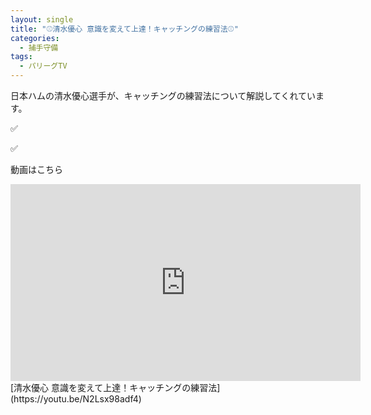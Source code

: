 ```yaml
---
layout: single
title: "⚾️清水優心 意識を変えて上達！キャッチングの練習法⚾️"
categories:
  - 捕手守備
tags:
  - パリーグTV
---
```


日本ハムの清水優心選手が、キャッチングの練習法について解説してくれています。

✅ 

✅ 

動画はこちら
<iframe width="560" height="315" src="https://youtu.be/N2Lsx98adf4" frameborder="0" allow="accelerometer; autoplay; encrypted-media; gyroscope; picture-in-picture" allowfullscreen></iframe>
[清水優心 意識を変えて上達！キャッチングの練習法](https://youtu.be/N2Lsx98adf4)